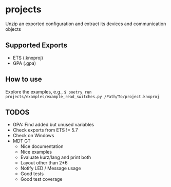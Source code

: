 # projects
Unzip an exported configuration and extract its devices and communication objects

## Supported Exports
* ETS (.knxproj)
* GPA (.gpa)

## How to use
Explore the examples, e.g.,
    ```$ poetry run projects/examples/example_read_switches.py /Path/To/project.knxproj```

## TODOS
* GPA: Find added but unused variables
* Check exports from ETS != 5.7
* Check on Windows
* MDT GT
    * Nice documentation
    * Nice examples
    * Evaluate kurz/lang and print both
    * Layout other than 2*6
    * Notify LED / Message usage
    * Good tests
    * Good test coverage
